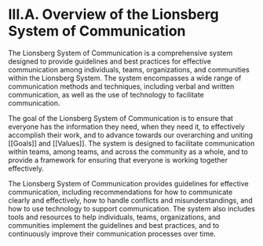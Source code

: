 # III.A. Overview of the Lionsberg System of Communication

The Lionsberg System of Communication is a comprehensive system designed to provide guidelines and best practices for effective communication among individuals, teams, organizations, and communities within the Lionsberg System. The system encompasses a wide range of communication methods and techniques, including verbal and written communication, as well as the use of technology to facilitate communication.

The goal of the Lionsberg System of Communication is to ensure that everyone has the information they need, when they need it, to effectively accomplish their work, and to advance towards our overarching and uniting [[Goals]] and [[Values]]. The system is designed to facilitate communication within teams, among teams, and across the community as a whole, and to provide a framework for ensuring that everyone is working together effectively.

The Lionsberg System of Communication provides guidelines for effective communication, including recommendations for how to communicate clearly and effectively, how to handle conflicts and misunderstandings, and how to use technology to support communication. The system also includes tools and resources to help individuals, teams, organizations, and communities implement the guidelines and best practices, and to continuously improve their communication processes over time.